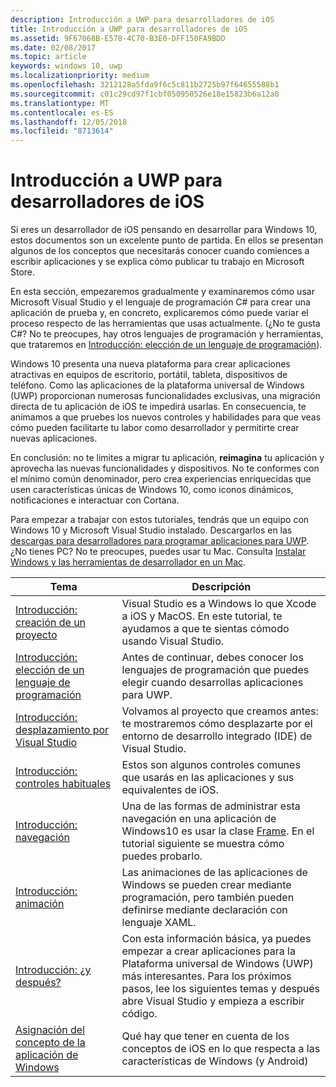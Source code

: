 ```yaml
---
description: Introducción a UWP para desarrolladores de iOS
title: Introducción a UWP para desarrolladores de iOS
ms.assetid: 9F67068B-E578-4C70-B3E0-DFF150FA9BDD
ms.date: 02/08/2017
ms.topic: article
keywords: windows 10, uwp
ms.localizationpriority: medium
ms.openlocfilehash: 3212128a5fda9f6c5c811b2725b97f64655588b1
ms.sourcegitcommit: c01c29cd97f1cbf050950526e18e15823b6a12a0
ms.translationtype: MT
ms.contentlocale: es-ES
ms.lasthandoff: 12/05/2018
ms.locfileid: "8713614"
---
```

# <a name="getting-started-with-uwp-for-ios-developers"></a>Introducción a UWP para desarrolladores de iOS


Si eres un desarrollador de iOS pensando en desarrollar para Windows 10, estos documentos son un excelente punto de partida. En ellos se presentan algunos de los conceptos que necesitarás conocer cuando comiences a escribir aplicaciones y se explica cómo publicar tu trabajo en Microsoft Store.

En esta sección, empezaremos gradualmente y examinaremos cómo usar Microsoft Visual Studio y el lenguaje de programación C# para crear una aplicación de prueba y, en concreto, explicaremos cómo puede variar el proceso respecto de las herramientas que usas actualmente. (¿No te gusta C#? No te preocupes, hay otros lenguajes de programación y herramientas, que trataremos en [Introducción: elección de un lenguaje de programación](getting-started-choosing-a-programming-language.md)).

Windows 10 presenta una nueva plataforma para crear aplicaciones atractivas en equipos de escritorio, portátil, tableta, dispositivos de teléfono. Como las aplicaciones de la plataforma universal de Windows (UWP) proporcionan numerosas funcionalidades exclusivas, una migración directa de tu aplicación de iOS te impedirá usarlas. En consecuencia, te animamos a que pruebes los nuevos controles y habilidades para que veas cómo pueden facilitarte tu labor como desarrollador y permitirte crear nuevas aplicaciones.

En conclusión: no te limites a migrar tu aplicación, **reimagina** tu aplicación y aprovecha las nuevas funcionalidades y dispositivos. No te conformes con el mínimo común denominador, pero crea experiencias enriquecidas que usen características únicas de Windows 10, como iconos dinámicos, notificaciones e interactuar con Cortana.

Para empezar a trabajar con estos tutoriales, tendrás que un equipo con Windows 10 y Microsoft Visual Studio instalado. Descargarlos en las [descargas para desarrolladores para programar aplicaciones para UWP](https://developer.microsoft.com/en-us/windows/downloads). ¿No tienes PC? No te preocupes, puedes usar tu Mac. Consulta [Instalar Windows y las herramientas de desarrollador en un Mac](setting-up-your-mac-with-windows-10.md).

| Tema | Descripción |
|-------|-------------|
| [Introducción: creación de un proyecto](getting-started-creating-a-project.md) | Visual Studio es a Windows lo que Xcode a iOS y MacOS. En este tutorial, te ayudamos a que te sientas cómodo usando Visual Studio. |
| [Introducción: elección de un lenguaje de programación](getting-started-choosing-a-programming-language.md) | Antes de continuar, debes conocer los lenguajes de programación que puedes elegir cuando desarrollas aplicaciones para UWP. |
| [Introducción: desplazamiento por Visual Studio](getting-started-getting-around-in-visual-studio.md) | Volvamos al proyecto que creamos antes: te mostraremos cómo desplazarte por el entorno de desarrollo integrado (IDE) de Visual Studio. |
| [Introducción: controles habituales](getting-started-common-controls.md) | Estos son algunos controles comunes que usarás en las aplicaciones y sus equivalentes de iOS. |
| [Introducción: navegación](getting-started-navigation.md) | Una de las formas de administrar esta navegación en una aplicación de Windows10 es usar la clase [Frame](https://msdn.microsoft.com/library/windows/apps/br242682). En el tutorial siguiente se muestra cómo puedes probarlo. |
| [Introducción: animación](getting-started-animation.md) | Las animaciones de las aplicaciones de Windows se pueden crear mediante programación, pero también pueden definirse mediante declaración con lenguaje XAML. |
| [Introducción: ¿y después?](getting-started-what-next.md) | Con esta información básica, ya puedes empezar a crear aplicaciones para la Plataforma universal de Windows (UWP) más interesantes. Para los próximos pasos, lee los siguientes temas y después abre Visual Studio y empieza a escribir código. |
| [Asignación del concepto de la aplicación de Windows](https://msdn.microsoft.com//windows/uwp/porting/android-ios-uwp-map) | Qué hay que tener en cuenta de los conceptos de iOS en lo que respecta a las características de Windows (y Android) |

 

 

 
